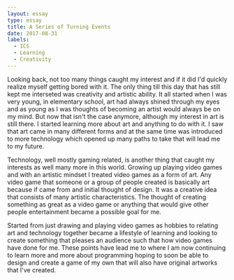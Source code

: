 ```yaml
---
layout: essay
type: essay
title: A Series of Turning Events
date: 2017-08-31
labels:
  - ICS
  - Learning
  - Creativity
---
```


Looking back, not too many things caught my interest and if it did I'd quickly realize myself getting bored with it. The only thing till this day that has still kept me interseted was creativity and artistic ability. It all started when I was very young, in elementary school, art had always shined through my eyes and as young as I was thoughts of becoming an artist would always be on my mind. But now that isn't the case anymore, although my interest in art is still there. I started learning more about art and anything to do with it. I saw that art came in many different forms and at the same time was introduced to more technology which opened up many paths to take that will lead me to my future. 

Technology, well mostly gaming related, is another thing that caught my interests as well many more in this world. Growing up playing video games and with an artistic mindset I treated video games as a form of art. Any video game that someone or a group of people created is basically art because if came from and initial thought of design. It was a creative idea that consists of many artistic characteristics. The thought of creating something as great as a video game or anything that would give other people entertainment became a possible goal for me.

Started from just drawing and playing video games as hobbies to relating art and technology together became a lifestyle of learning and looking to create something that pleases an audience such that how video games have done for me. These points have lead me to where I am now continuing to learn more and more about programming hoping to soon be able to design and create a game of my own that will also have original artworks that I've created.


